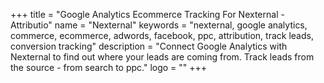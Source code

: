 +++
title = "Google Analytics Ecommerce Tracking For Nexternal - Attributio"
name = "Nexternal"
keywords = "nexternal, google analytics, commerce, ecommerce, adwords, facebook, ppc, attribution, track leads, conversion tracking"
description = "Connect Google Analytics with Nexternal to find out where your leads are coming from. Track leads from the source - from search to ppc."
logo = ""
+++
